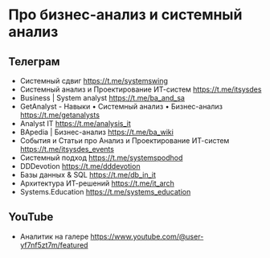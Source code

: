 # Про бизнес-анализ и системный анализ

## Телеграм

- Системный сдвиг https://t.me/systemswing
- Системный анализ и Проектирование ИТ-систем https://t.me/itsysdes
- Business | System analyst https://t.me/ba_and_sa
- GetAnalyst - Навыки • Системный анализ • Бизнес-анализ https://t.me/getanalysts
- Analyst IT https://t.me/analysis_it
- BApedia | Бизнес-анализ https://t.me/ba_wiki
- События и Статьи про Анализ и Проектирование ИТ-систем https://t.me/itsysdes_events
- Системный подход https://t.me/systemspodhod 
- DDDevotion https://t.me/dddevotion
- Базы данных & SQL https://t.me/db_in_it
- Архитектура ИТ-решений https://t.me/it_arch
- Systems.Education https://t.me/systems_education

## YouTube  

- Аналитик на галере https://www.youtube.com/@user-yf7nf5zt7m/featured
